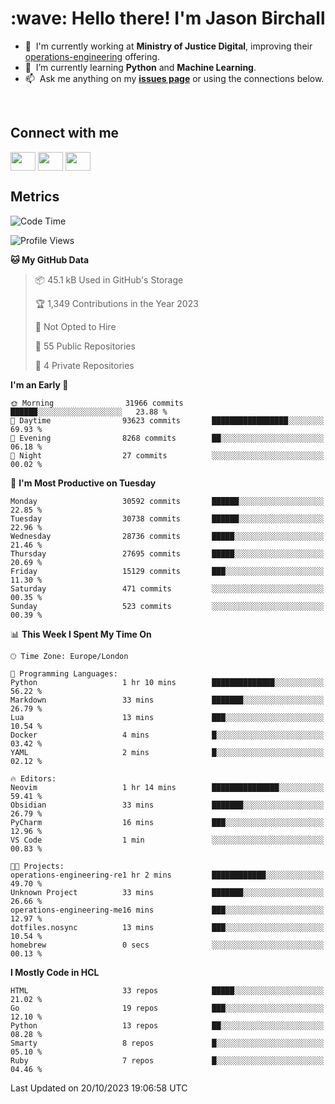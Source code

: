 <h1 align="left" id="jason-title">:wave: Hello there! I'm Jason Birchall</h1>

- :office: &nbsp;I'm currently working at **Ministry of Justice Digital**, improving their [operations-engineering](https://github.com/ministryofjustice/operations-engineering) offering.
- :seedling: &nbsp;I’m currently learning **Python** and **Machine Learning**.
- :mailbox: &nbsp;Ask me anything on my **[issues page]** or using the connections below.


<br>

<h2>Connect with me</h2>
<p>
<a href="https://twitter.com/jsonBirchall" target="blank"><img align="center" src="https://cdn.jsdelivr.net/npm/simple-icons@3.0.1/icons/twitter.svg" alt="" height="30" width="40" /></a>
<a href="https://keybase.io/json0" target="blank"><img align="center" src="https://cdn.jsdelivr.net/npm/simple-icons@3.0.1/icons/keybase.svg" alt="" height="30" width="40" /></a>
<a href="https://www.reddit.com/user/kakorate" target="blank"><img align="center" src="https://cdn.jsdelivr.net/npm/simple-icons@3.0.1/icons/reddit.svg" alt="" height="30" width="40" /></a>
</p>

<h2>Metrics</h2>

<!--START_SECTION:waka-->
![Code Time](http://img.shields.io/badge/Code%20Time-1%2C226%20hrs%2013%20mins-blue)

![Profile Views](http://img.shields.io/badge/Profile%20Views-1-blue)

**🐱 My GitHub Data** 

> 📦 45.1 kB Used in GitHub's Storage 
 > 
> 🏆 1,349 Contributions in the Year 2023
 > 
> 🚫 Not Opted to Hire
 > 
> 📜 55 Public Repositories 
 > 
> 🔑 4 Private Repositories 
 > 
**I'm an Early 🐤** 

```text
🌞 Morning                31966 commits       ██████░░░░░░░░░░░░░░░░░░░   23.88 % 
🌆 Daytime                93623 commits       █████████████████░░░░░░░░   69.93 % 
🌃 Evening                8268 commits        ██░░░░░░░░░░░░░░░░░░░░░░░   06.18 % 
🌙 Night                  27 commits          ░░░░░░░░░░░░░░░░░░░░░░░░░   00.02 % 
```
📅 **I'm Most Productive on Tuesday** 

```text
Monday                   30592 commits       ██████░░░░░░░░░░░░░░░░░░░   22.85 % 
Tuesday                  30738 commits       ██████░░░░░░░░░░░░░░░░░░░   22.96 % 
Wednesday                28736 commits       █████░░░░░░░░░░░░░░░░░░░░   21.46 % 
Thursday                 27695 commits       █████░░░░░░░░░░░░░░░░░░░░   20.69 % 
Friday                   15129 commits       ███░░░░░░░░░░░░░░░░░░░░░░   11.30 % 
Saturday                 471 commits         ░░░░░░░░░░░░░░░░░░░░░░░░░   00.35 % 
Sunday                   523 commits         ░░░░░░░░░░░░░░░░░░░░░░░░░   00.39 % 
```


📊 **This Week I Spent My Time On** 

```text
🕑︎ Time Zone: Europe/London

💬 Programming Languages: 
Python                   1 hr 10 mins        ██████████████░░░░░░░░░░░   56.22 % 
Markdown                 33 mins             ███████░░░░░░░░░░░░░░░░░░   26.79 % 
Lua                      13 mins             ███░░░░░░░░░░░░░░░░░░░░░░   10.54 % 
Docker                   4 mins              █░░░░░░░░░░░░░░░░░░░░░░░░   03.42 % 
YAML                     2 mins              █░░░░░░░░░░░░░░░░░░░░░░░░   02.12 % 

🔥 Editors: 
Neovim                   1 hr 14 mins        ███████████████░░░░░░░░░░   59.41 % 
Obsidian                 33 mins             ███████░░░░░░░░░░░░░░░░░░   26.79 % 
PyCharm                  16 mins             ███░░░░░░░░░░░░░░░░░░░░░░   12.96 % 
VS Code                  1 min               ░░░░░░░░░░░░░░░░░░░░░░░░░   00.83 % 

🐱‍💻 Projects: 
operations-engineering-re1 hr 2 mins         ████████████░░░░░░░░░░░░░   49.70 % 
Unknown Project          33 mins             ███████░░░░░░░░░░░░░░░░░░   26.66 % 
operations-engineering-me16 mins             ███░░░░░░░░░░░░░░░░░░░░░░   12.97 % 
dotfiles.nosync          13 mins             ███░░░░░░░░░░░░░░░░░░░░░░   10.54 % 
homebrew                 0 secs              ░░░░░░░░░░░░░░░░░░░░░░░░░   00.13 % 
```

**I Mostly Code in HCL** 

```text
HTML                     33 repos            █████░░░░░░░░░░░░░░░░░░░░   21.02 % 
Go                       19 repos            ███░░░░░░░░░░░░░░░░░░░░░░   12.10 % 
Python                   13 repos            ██░░░░░░░░░░░░░░░░░░░░░░░   08.28 % 
Smarty                   8 repos             █░░░░░░░░░░░░░░░░░░░░░░░░   05.10 % 
Ruby                     7 repos             █░░░░░░░░░░░░░░░░░░░░░░░░   04.46 % 
```




 Last Updated on 20/10/2023 19:06:58 UTC
<!--END_SECTION:waka-->

<!-- links -->

[issues page]: https://github.com/jasonBirchall/jasonBirchall/issues "jasonBirchall/issues"
